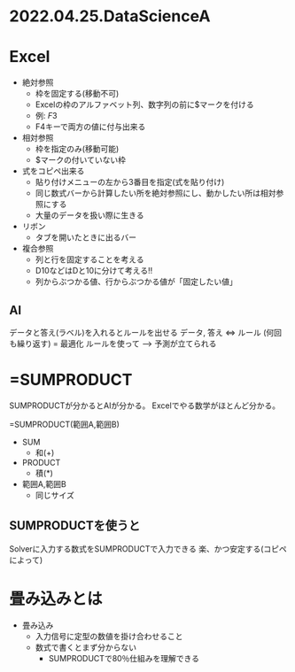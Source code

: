 # 2022.04.25.DataScienceA
# Excel
- 絶対参照
  - 枠を固定する(移動不可)
  - Excelの枠のアルファベット列、数字列の前に$マークを付ける
  - 例: $F$3
  - F4キーで両方の値に付与出来る
- 相対参照
  - 枠を指定のみ(移動可能)
  - $マークの付いていない枠
- 式をコピペ出来る
  - 貼り付けメニューの左から3番目を指定(式を貼り付け)
  - 同じ数式バーから計算したい所を絶対参照にし、動かしたい所は相対参照にする
  - 大量のデータを扱い際に生きる
- リボン
  - タブを開いたときに出るバー
- 複合参照
  - 列と行を固定することを考える
  - D10などはDと10に分けて考える‼
  - 列からぶつかる値、行からぶつかる値が「固定したい値」

## AI
データと答え(ラベル)を入れるとルールを出せる
データ, 答え ⇔ ルール (何回も繰り返す) = 最適化
ルールを使って --> 予測が立てられる

# =SUMPRODUCT
SUMPRODUCTが分かるとAIが分かる。
Excelでやる数学がほとんど分かる。

=SUMPRODUCT(範囲A,範囲B)
- SUM
  - 和(+)
- PRODUCT
  - 積(*)
- 範囲A,範囲B
  - 同じサイズ

## SUMPRODUCTを使うと
Solverに入力する数式をSUMPRODUCTで入力できる
楽、かつ安定する(コピペによって)

# 畳み込みとは
- 畳み込み
  - 入力信号に定型の数値を掛け合わせること
  - 数式で書くとまず分からない
    - SUMPRODUCTで80％仕組みを理解できる
